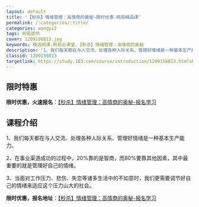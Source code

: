 ```yaml
---
layout: default
title: '【秒杀】情绪管理：高情商的奥秘-限时优惠-网易精品课'
permalink: /:categories/:title/
categories: wangyi2
tags: 网易提供
cover: 1209158813.jpg
keywords: 精选网课,网易云课堂,【秒杀】情绪管理：高情商的奥秘
description: '1、我们每天都在与人交流、处理各种人际关系、管理好情绪是一种基本生产能力。2、在事业渠道成功的过程中，20%靠的是智商，'
classid: 1209158813
targetlink: https://study.163.com/course/introduction/1209158813.htm?share=1&shareId=1025206652&utm_campaign=share&utm_medium=iphoneShare&utm_source=&utm_u=1025206652
---
```


## 限时特惠

**限时优惠，火速报名**：[【秒杀】情绪管理：高情商的奥秘-报名学习](https://study.163.com/course/introduction/1209158813.htm?share=1&shareId=1025206652&utm_campaign=share&utm_medium=iphoneShare&utm_source=&utm_u=1025206652)

## 课程介绍

1、我们每天都在与人交流、处理各种人际关系、管理好情绪是一种基本生产能力。

2、在事业渠道成功的过程中，20%靠的是智商，而80%要靠其他因素，其中最重要的就是管理好自己的情绪。

3、当面对工作压力、悲伤、失恋等诸多生活中的不如意时，我们更需要调节好自己的情绪来适应这个压力山大的社会。

**限时优惠，报名地址**：[【秒杀】情绪管理：高情商的奥秘-报名学习](https://study.163.com/course/introduction/1209158813.htm?share=1&shareId=1025206652&utm_campaign=share&utm_medium=iphoneShare&utm_source=&utm_u=1025206652)

